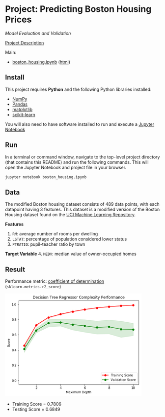 
# Project: Predicting Boston Housing Prices
*Model Evaluation and Validation*

[Project Description](others/project_description.md)

Main:

- [boston_housing.ipynb](boston_housing.ipynb) ([html](others/boston_housing.html))

## Install

This project requires **Python** and the following Python libraries installed:

- [NumPy](http://www.numpy.org/)
- [Pandas](http://pandas.pydata.org/)
- [matplotlib](http://matplotlib.org/)
- [scikit-learn](http://scikit-learn.org/stable/)

You will also need to have software installed to run and execute a [Jupyter Notebook](http://ipython.org/notebook.html)

## Run

In a terminal or command window, navigate to the top-level project directory (that contains this README) and run the following commands. This will open the Jupyter Notebook and project file in your browser.

```bash
jupyter notebook boston_housing.ipynb
```

## Data

The modified Boston housing dataset consists of 489 data points, with each datapoint having 3 features. This dataset is a modified version of the Boston Housing dataset found on the [UCI Machine Learning Repository](https://archive.ics.uci.edu/ml/datasets/Housing).

**Features**
1.  `RM`: average number of rooms per dwelling
2. `LSTAT`: percentage of population considered lower status
3. `PTRATIO`: pupil-teacher ratio by town

**Target Variable**
4. `MEDV`: median value of owner-occupied homes

## Result
Performance metric: [coefficient of determination](https://stattrek.com/statistics/dictionary.aspx?definition=coefficient_of_determination) (`sklearn.metrics.r2_score`)

![1-learning-curve.png](others/images/1-learning-curve.png)

- Training Score =  0.7806
- Testing Score = 0.6849
